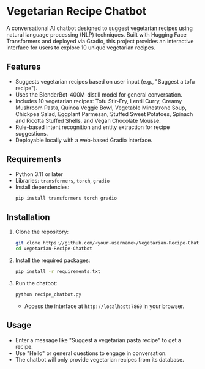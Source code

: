 # Vegetarian Recipe Chatbot

A conversational AI chatbot designed to suggest vegetarian recipes using natural language processing (NLP) techniques. Built with Hugging Face Transformers and deployed via Gradio, this project provides an interactive interface for users to explore 10 unique vegetarian recipes.

## Features
- Suggests vegetarian recipes based on user input (e.g., "Suggest a tofu recipe").
- Uses the BlenderBot-400M-distill model for general conversation.
- Includes 10 vegetarian recipes: Tofu Stir-Fry, Lentil Curry, Creamy Mushroom Pasta, Quinoa Veggie Bowl, Vegetable Minestrone Soup, Chickpea Salad, Eggplant Parmesan, Stuffed Sweet Potatoes, Spinach and Ricotta Stuffed Shells, and Vegan Chocolate Mousse.
- Rule-based intent recognition and entity extraction for recipe suggestions.
- Deployable locally with a web-based Gradio interface.

## Requirements
- Python 3.11 or later
- Libraries: `transformers`, `torch`, `gradio`
- Install dependencies:
  ```bash
  pip install transformers torch gradio


## Installation
1. Clone the repository:
   ```bash
   git clone https://github.com/<your-username>/Vegetarian-Recipe-Chatbot.git
   cd Vegetarian-Recipe-Chatbot
   ```
2. Install the required packages:
   ```bash
   pip install -r requirements.txt
   ```
3. Run the chatbot:
   ```bash
   python recipe_chatbot.py
   ```
   - Access the interface at `http://localhost:7860` in your browser.

## Usage
- Enter a message like "Suggest a vegetarian pasta recipe" to get a recipe.
- Use "Hello" or general questions to engage in conversation.
- The chatbot will only provide vegetarian recipes from its database.
